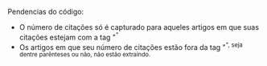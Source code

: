 Pendencias do código:
- O número de citações só é capturado para aqueles artigos em que suas citações estejam com a tag "<sup>"
- Os artigos em que seu número de citações estão fora da tag "<sup>", seja dentre parênteses ou não, não estão extraindo.